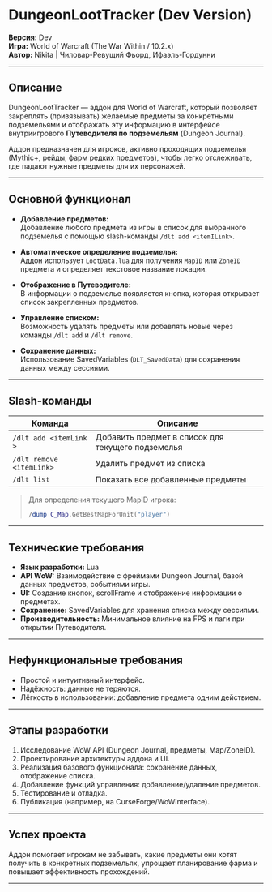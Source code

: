 # DungeonLootTracker (Dev Version)

**Версия:** Dev  
**Игра:** World of Warcraft (The War Within / 10.2.x)  
**Автор:** Nikita | Чиловар-Ревущий Фьорд, Ифаэль-Гордунни

---

## Описание

DungeonLootTracker — аддон для World of Warcraft, который позволяет закреплять (привязывать) желаемые предметы за конкретными подземельями и отображать эту информацию в интерфейсе внутриигрового **Путеводителя по подземельям** (Dungeon Journal).  

Аддон предназначен для игроков, активно проходящих подземелья (Mythic+, рейды, фарм редких предметов), чтобы легко отслеживать, где падают нужные предметы для их персонажей.

---

## Основной функционал

- **Добавление предметов:**  
  Добавление любого предмета из игры в список для выбранного подземелья с помощью slash-команды `/dlt add <itemILink>`.  

- **Автоматическое определение подземелья:**  
  Аддон использует `LootData.lua` для получения `MapID` или `ZoneID` предмета и определяет текстовое название локации.  

- **Отображение в Путеводителе:**  
  В информации о подземелье появляется кнопка, которая открывает список закрепленных предметов.  

- **Управление списком:**  
  Возможность удалять предметы или добавлять новые через команды `/dlt add` и `/dlt remove`.  

- **Сохранение данных:**  
  Использование SavedVariables (`DLT_SavedData`) для сохранения данных между сессиями.

---

## Slash-команды

| Команда | Описание |
|---------|----------|
| `/dlt add <itemLink >` | Добавить предмет в список для текущего подземелья |
| `/dlt remove <itemLink>` | Удалить предмет из списка |
| `/dlt list` | Показать все добавленные предметы |

> Для определения текущего MapID игрока:  
> ```lua
> /dump C_Map.GetBestMapForUnit("player")
> ```

---

## Технические требования

- **Язык разработки:** Lua  
- **API WoW:** Взаимодействие с фреймами Dungeon Journal, базой данных предметов, событиями игры.  
- **UI:** Создание кнопок, scrollFrame и отображение информации о предметах.  
- **Сохранение:** SavedVariables для хранения списка между сессиями.  
- **Производительность:** Минимальное влияние на FPS и лаги при открытии Путеводителя.

---

## Нефункциональные требования

- Простой и интуитивный интерфейс.  
- Надёжность: данные не теряются.  
- Лёгкость в использовании: добавление предмета одним действием.

---

## Этапы разработки

1. Исследование WoW API (Dungeon Journal, предметы, Map/ZoneID).  
2. Проектирование архитектуры аддона и UI.  
3. Реализация базового функционала: сохранение данных, отображение списка.  
4. Добавление функций управления: добавление/удаление предметов.  
5. Тестирование и отладка.  
6. Публикация (например, на CurseForge/WoWInterface).

---

## Успех проекта

Аддон помогает игрокам не забывать, какие предметы они хотят получить в конкретных подземельях, упрощает планирование фарма и повышает эффективность прохождений.

---
